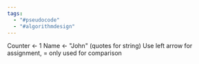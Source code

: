 ```yaml
---
tags:
  - "#pseudocode"
  - "#algorithmdesign"
---
```


Counter <- 1
Name <- "John" (quotes for string)
Use left arrow for assignment, = only used for comparison
